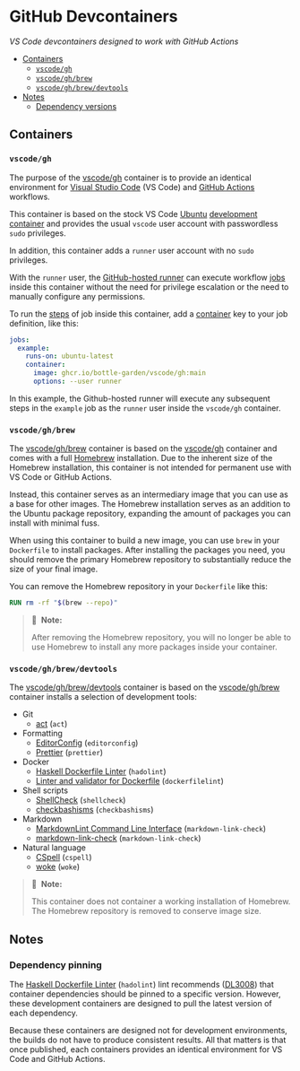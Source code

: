 # GitHub Devcontainers

<!-- markdownlint-disable-next-line MD036 -->
_VS Code devcontainers designed to work with GitHub Actions_

<!-- cspell:disable -->

- [Containers](#containers)
  - [`vscode/gh`](#vscodegh)
  - [`vscode/gh/brew`](#vscodeghbrew)
  - [`vscode/gh/brew/devtools`](#vscodeghbrewdevtools)
- [Notes](#notes)
  - [Dependency versions](#dependency-versions)

<!-- cspell:enable -->

## Containers

### `vscode/gh`

The purpose of the [vscode/gh][gh] container is to provide an identical
environment for [Visual Studio Code][vscode] (VS Code) and [GitHub
Actions][actions] workflows.

This container is based on the stock VS Code [Ubuntu][ubuntu] [development
container][devcontainer] and provides the usual `vscode` user account with
passwordless `sudo` privileges.

In addition, this container adds a `runner` user account with no `sudo`
privileges.

With the `runner` user, the [GitHub-hosted runner][runner] can execute
workflow [jobs][job] inside this container without the need for privilege
escalation or the need to manually configure any permissions.

To run the [steps][steps] of job inside this container, add a
[container][container] key to your job definition, like this:

```yaml
jobs:
  example:
    runs-on: ubuntu-latest
    container:
      image: ghcr.io/bottle-garden/vscode/gh:main
      options: --user runner
```

In this example, the Github-hosted runner will execute any subsequent steps in
the `example` job as the `runner` user inside the `vscode/gh` container.

[vscode]: https://code.visualstudio.com/
[actions]: https://docs.github.com/en/actions
[gh]: https://github.com/orgs/bottle-garden/packages/container/package/vscode%2Fgh
[ubuntu]: https://github.com/microsoft/vscode-dev-containers/tree/main/containers/ubuntu
[devcontainer]: https://code.visualstudio.com/docs/remote/containers
[runner]: https://docs.github.com/en/actions/using-github-hosted-runners/about-github-hosted-runners
[job]: https://docs.github.com/en/actions/learn-github-actions/workflow-syntax-for-github-actions#jobsjob_id
[steps]: https://docs.github.com/en/actions/learn-github-actions/workflow-syntax-for-github-actions#jobsjob_idsteps
[container]: https://docs.github.com/en/actions/learn-github-actions/workflow-syntax-for-github-actions#jobsjob_idcontainer

### `vscode/gh/brew`

The [vscode/gh/brew][brew] container is based on the [vscode/gh][gh] container
and comes with a full [Homebrew][homebrew] installation. Due to the inherent
size of the Homebrew installation, this container is not intended for permanent
use with VS Code or GitHub Actions.

Instead, this container serves as an intermediary image that you can use as a
base for other images. The Homebrew installation serves as an addition to the
Ubuntu package repository, expanding the amount of packages you can install
with minimal fuss.

When using this container to build a new image, you can use `brew` in your
`Dockerfile` to install packages. After installing the packages you need, you
should remove the primary Homebrew repository to substantially reduce the size
of your final image.

You can remove the Homebrew repository in your `Dockerfile` like this:

```Dockerfile
RUN rm -rf "$(brew --repo)"
```

> 📝&nbsp;&nbsp;**Note:**
>
> After removing the Homebrew repository, you will no longer be able to use
> Homebrew to install any more packages inside your container.

[brew]: https://github.com/orgs/bottle-garden/packages/container/package/vscode%2Fgh%2Fbrew
[homebrew]: https://brew.sh/

### `vscode/gh/brew/devtools`

The [vscode/gh/brew/devtools][devtools] container is based on the
[vscode/gh/brew][brew] container installs a selection of development tools:

- Git
  - [act][act] (`act`)
- Formatting
  - [EditorConfig][editorconfig] (`editorconfig`)
  - [Prettier][prettier] (`prettier`)
- Docker
  - [Haskell Dockerfile Linter][hadolint] (`hadolint`)
  - [Linter and validator for Dockerfile][dockerfilelint] (`dockerfilelint`)
- Shell scripts
  - [ShellCheck][shellcheck] (`shellcheck`)
  - [checkbashisms][checkbashisms] (`checkbashisms`)
- Markdown
  - [MarkdownLint Command Line Interface][markdownlint-cli] (`markdown-link-check`)
  - [markdown-link-check][ markdown-link-check] (`markdown-link-check`)
- Natural language
  - [CSpell][cspell] (`cspell`)
  - [woke][woke] (`woke`)

> 📝&nbsp;&nbsp;**Note:**
>
> This container does not container a working installation of Homebrew. The
> Homebrew repository is removed to conserve image size.

[devtools]: https://github.com/orgs/bottle-garden/packages/container/package/vscode%2Fgh%2Fbrew%2Fdevtools
[act]: https://github.com/nektos/act
[editorconfig]: https://editorconfig.org/
[prettier]: https://prettier.io/
[hadolint]: https://github.com/hadolint/hadolint
[dockerfilelint]: https://github.com/replicatedhq/dockerfilelint
[shellcheck]: https://www.shellcheck.net/
[checkbashisms]: https://sourceforge.net/projects/checkbaskisms/
[markdownlint-cli]: https://github.com/igorshubovych/markdownlint-cli
[markdown-link-check]: https://github.com/tcort/markdown-link-check
[cspell]: https://streetsidesoftware.github.io/cspell/
[woke]: https://getwoke.tech/

## Notes

### Dependency pinning

The [Haskell Dockerfile Linter][hadolint] (`hadolint`) lint recommends
([DL3008][DL3008]) that container dependencies should be pinned to a specific
version. However, these development containers are designed to pull the latest
version of each dependency.

Because these containers are designed not for development environments, the
builds do not have to produce consistent results. All that matters is that once
published, each containers provides an identical environment for VS Code and
GitHub Actions.

[DL3008]: https://github.com/hadolint/hadolint/wiki/DL3008
